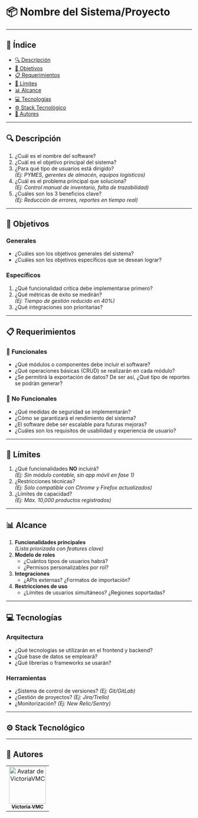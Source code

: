 # 📦 **Nombre del Sistema/Proyecto**

<!--
Logo del proyecto (reemplazar URL)
<p align="center">
  <img src="tu_url_de_logo" alt="logoSistema" width='200'>
</p>
-->

---

## 📑 **Índice**

- [🔍 Descripción](#-descripción)
- [🎯 Objetivos](#-objetivos)
- [📋 Requerimientos](#-requerimientos)
- [📏 Límites](#-límites)
- [📊 Alcance](#-alcance)
- [💻 Tecnologías](#-tecnologías)
- [⚙️ Stack Tecnológico](#️-stack-tecnológico)
- [📢 Autores](#-autores)

---

## 🔍 **Descripción**

1. ¿Cuál es el nombre del software?
2. ¿Cuál es el objetivo principal del sistema?
3. ¿Para qué tipo de usuarios está dirigido?  
   _(Ej: PYMES, gerentes de almacén, equipos logísticos)_
4. ¿Cuál es el problema principal que soluciona?  
   _(Ej: Control manual de inventario, falta de trazabilidad)_
5. ¿Cuáles son los 3 beneficios clave?  
   _(Ej: Reducción de errores, reportes en tiempo real)_

---

## 🎯 **Objetivos**

### **Generales**

- ¿Cuáles son los objetivos generales del sistema?
- ¿Cuáles son los objetivos específicos que se desean lograr?

### **Específicos**

1. ¿Qué funcionalidad crítica debe implementarse primero?
2. ¿Qué métricas de éxito se medirán?  
   _(Ej: Tiempo de gestión reducido en 40%)_
3. ¿Qué integraciones son prioritarias?

---

## 📋 **Requerimientos**

### 🔧 **Funcionales**

- ¿Qué módulos o componentes debe incluir el software?
- ¿Qué operaciones básicas (CRUD) se realizarán en cada módulo?
- ¿Se permitirá la exportación de datos? De ser así, ¿Qué tipo de reportes se podrán generar?

### 🚀 **No Funcionales**

- ¿Qué medidas de seguridad se implementarán?
- ¿Cómo se garantizará el rendimiento del sistema?
- ¿El software debe ser escalable para futuras mejoras?
- ¿Cuáles son los requisitos de usabilidad y experiencia de usuario?

---

## 📏 **Límites**

1. ¿Qué funcionalidades **NO** incluirá?  
   _(Ej: Sin módulo contable, sin app móvil en fase 1)_
2. ¿Restricciones técnicas?  
   _(Ej: Solo compatible con Chrome y Firefox actualizados)_
3. ¿Límites de capacidad?  
   _(Ej: Máx. 10,000 productos registrados)_

---

## 📊 **Alcance**

1. **Funcionalidades principales**  
   _(Lista priorizada con features clave)_
2. **Modelo de roles**
   - ¿Cuántos tipos de usuarios habrá?
   - ¿Permisos personalizables por rol?
3. **Integraciones**
   - ¿APIs externas? ¿Formatos de importación?
4. **Restricciones de uso**
   - ¿Límites de usuarios simultáneos? ¿Regiones soportadas?

---

## 💻 **Tecnologías**

### **Arquitectura**

- ¿Qué tecnologías se utilizarán en el frontend y backend?
- ¿Qué base de datos se empleará?
- ¿Qué librerías o frameworks se usarán?

### **Herramientas**

- ¿Sistema de control de versiones? _(Ej: Git/GitLab)_
- ¿Gestión de proyectos? _(Ej: Jira/Trello)_
- ¿Monitorización? _(Ej: New Relic/Sentry)_

---

## ⚙️ **Stack Tecnológico**

<!-- Ejemplo con badges:

<p align="center">
  <img src="https://img.shields.io/badge/React-20232A?style=for-the-badge&logo=react&logoColor=61DAFB" alt="React">
  <img src="https://img.shields.io/badge/Node.js-339933?style=for-the-badge&logo=nodedotjs&logoColor=white" alt="Node.js">
  <img src="https://img.shields.io/badge/Python-3776AB?style=for-the-badge&logo=python&logoColor=white" alt="Python">
  <img src="https://img.shields.io/badge/Flask-000000?style=for-the-badge&logo=flask&logoColor=white" alt="Flask">
  <img src="https://img.shields.io/badge/PHP-777BB4?style=for-the-badge&logo=php&logoColor=white" alt="PHP">
  <img src="https://img.shields.io/badge/Laravel-FF2D20?style=for-the-badge&logo=laravel&logoColor=white" alt="Laravel">
  <img src="https://img.shields.io/badge/MySQL-005C84?style=for-the-badge&logo=mysql&logoColor=white" alt="MySQL">
  <img src="https://img.shields.io/badge/PostgreSQL-316192?style=for-the-badge&logo=postgresql&logoColor=white" alt="PostgreSQL">
</p> -->

---

## 📢 **Autores**

<table>
  <tr>
    <!-- Añadir más colaboradores -->
    <!-- <td align="center">
      <a href="TU_PERFIL_GITHUB">
        <img src="URL_DE_TU_AVATAR" width="100" alt="Tu Nombre"><br/>
        <sub><b>Tu Nombre</b></sub>
      </a>
    </td> -->
    <td align="center">
      <a href="https://github.com/victoriavmc">
        <img src="https://avatars.githubusercontent.com/u/94030658?v=4" width="100" alt="Avatar de VictoriaVMC"><br />
        <sub><b>Victoria VMC</b></sub>
      </a>
    </td>
  </tr>
</table>
